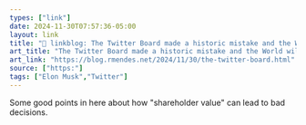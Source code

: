 ```yaml
---
types: ["link"]
date: 2024-11-30T07:57:36-05:00
layout: link
title: "🔗 linkblog: The Twitter Board made a historic mistake and the World will pay the price. '"
art_title: "The Twitter Board made a historic mistake and the World will pay the price. "
art_link: "https://blog.rmendes.net/2024/11/30/the-twitter-board.html"
source: ["https:"]
tags: ["Elon Musk","Twitter"]
---
```

Some good points in here about how "shareholder value" can lead to bad decisions.
